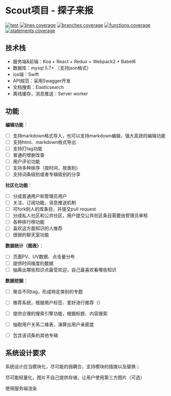 # Scout项目 - 探子来报

[![test][test-image]][ci-url]
[![lines coverage][lines-coverage-image]][ci-url]
[![branches coverage][branches-coverage-image]][ci-url]
[![functions coverage][functions-coverage-image]][ci-url]
[![statements coverage][statements-coverage-image]][ci-url]

[ci-url]: http://uitest.taobao.net/task?repo=lastep/scout
[test-image]: http://uitest.taobao.net/badge?repo=lastep/scout&plugin=test
[lines-coverage-image]: http://uitest.taobao.net/badge?repo=lastep/scout&plugin=test&coverage=lines
[branches-coverage-image]: http://uitest.taobao.net/badge?repo=lastep/scout&plugin=test&coverage=branches
[functions-coverage-image]: http://uitest.taobao.net/badge?repo=lastep/scout&plugin=test&coverage=functions
[statements-coverage-image]: http://uitest.taobao.net/badge?repo=lastep/scout&plugin=test&coverage=statements

## 技术栈

 - 服务端&前端：Koa + React + Redux + Webpack2 + Babel6
 - 数据库：mysql 5.7+ （支持json格式）
 - ios端：Swift
 - API规范：采用Swagger开发
 - 文档搜索：Elasticsearch
 - 离线缓存，消息推送：Server worker

## 功能

**编辑功能**：
 - [ ] 支持markdown格式导入，也可以支持markdown编辑，强大高效的编辑功能
 - [ ] 支持html、markdown格式导出
 - [ ] 支持打tag功能
 - [ ] 普通的增删改查
 - [ ] 用户评论功能
 - [ ] 支持多种排序（按时间、按类别）
 - [ ] 支持词条级别或者专辑级别的分享

**社区化功能**：
 - [ ] 分成普通用户和管理员用户
 - [ ] 关注、订阅功能，消息推送机制
 - [ ] 可fork别人的库条目，并提交pull request
 - [ ] 分成私人社区和公共社区，用户提交公共社区条目需要由管理员审核
 - [ ] 各种排行榜功能
 - [ ] 喜欢这方面知识的人推荐
 - [ ] 很弱的聊天室功能

**数据统计（图表）**：
 - [ ] 页面PV、UV数据、点击量分布
 - [ ] 提供时间维度的数据
 - [ ] 抽离出哪些知识点最受欢迎，自己最喜欢看哪些知识

**数据挖掘**：
 - [ ] 聚合不同tag，形成特定类别的专题
 - [ ] 推荐系统，根据用户标签、爱好进行推荐（）
 - [ ] 提供合理的搜索引擎功能，根据标题、内容搜索
 - [ ] 抽取用户关系二维表，演算出用户亲密度
 - [ ] 包含该词条的其他专辑


## 系统设计要求

系统设计应当模块化，尽可能的弱耦合，支持模块的插拨以及替换；

尽可能轻量化，图片不自己提供存储，让用户使用第三方图片（可选）

使用服务端渲染